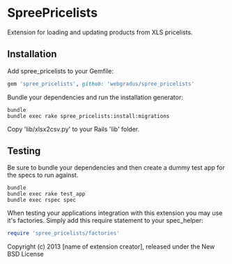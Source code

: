 SpreePricelists
===============

Extension for loading and updating products from XLS pricelists.

Installation
------------

Add spree_pricelists to your Gemfile:

```ruby
gem 'spree_pricelists', github: 'webgradus/spree_pricelists'
```

Bundle your dependencies and run the installation generator:

```shell
bundle
bundle exec rake spree_pricelists:install:migrations
```

Copy 'lib/xlsx2csv.py' to your Rails 'lib' folder.

Testing
-------

Be sure to bundle your dependencies and then create a dummy test app for the specs to run against.

```shell
bundle
bundle exec rake test_app
bundle exec rspec spec
```

When testing your applications integration with this extension you may use it's factories.
Simply add this require statement to your spec_helper:

```ruby
require 'spree_pricelists/factories'
```

Copyright (c) 2013 [name of extension creator], released under the New BSD License
